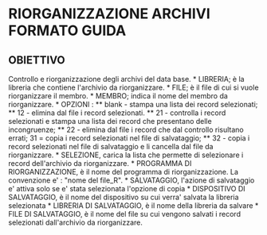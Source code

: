 # RIORGANIZZAZIONE ARCHIVI FORMATO GUIDA
## OBIETTIVO
Controllo e riorganizzazione degli archivi del data base.
 \* LIBRERIA; è la libreria che contiene l'archivio da riorganizzare.
 \* FILE; è il file di cui si vuole riorganizzare il membro.
 \* MEMBRO; indica il nome del membro da riorganizzare.
 \* OPZIONI : 
 \*\* blank - stampa una lista dei record selezionati;
 \*\* 12 - elimina dal file i record selezionati.
 \*\* 21 - controlla i record selezionati e stampa una lista dei record che presentano delle incongruenze;
 \*\* 22 - elimina dal file i record che dal controllo risultano errati; 31 = copia i record selezionati nel file di salvataggio;
 \*\* 32 - copia i record selezionati nel file di salvataggio e li cancella dal file da riorganizzare.
 \* SELEZIONE, carica la lista che permette di selezionare i record dell'archivio da riorganizzare.
 \* PROGRAMMA DI RIORGANIZZAZIONE, è il nome del programma di riorganizzazione. La convenzione e' :  "nome del file_R".
 \* SALVATAGGIO, l'azione di salvataggio e' attiva solo se e' stata selezionata l'opzione di copia
 \* DISPOSITIVO DI SALVATAGGIO,  è il nome del dispositivo su cui verra' salvata la libreria selezionata
 \* LIBRERIA DI SALVATAGGIO, è il nome della libreria da salvare
 \* FILE DI SALVATAGGIO, è il nome del file su cui vengono salvati i record selezionati dall'archivio da riorganizzare.
